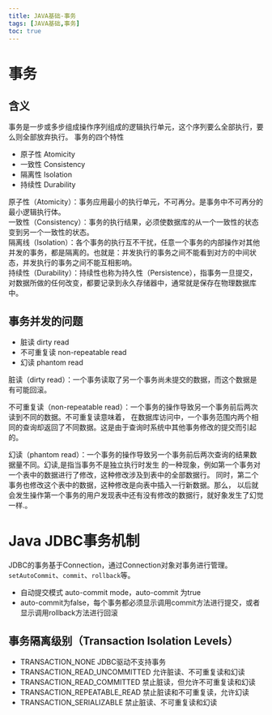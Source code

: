 ```yaml
---
title: JAVA基础-事务
tags: [JAVA基础,事务]
toc: true
---
```

# 事务
## 含义
事务是一步或多步组成操作序列组成的逻辑执行单元，这个序列要么全部执行，要么则全部放弃执行。
事务的四个特性
- 原子性 Atomicity
- 一致性 Consistency
- 隔离性 IsoIation
- 持续性 Durability

原子性（Atomicity）：事务应用最小的执行单元，不可再分。是事务中不可再分的最小逻辑执行体。   
一致性（Consistency）：事务的执行结果，必须使数据库的从一个一致性的状态变到另一个一致性的状态。   
隔离线（IsoIation）：各个事务的执行互不干扰，任意一个事务的内部操作对其他并发的事务，都是隔离的。也就是：并发执行的事务之间不能看到对方的中间状态，并发执行的事务之间不能互相影响。   
持续性（Durability）：持续性也称为持久性（Persistence），指事务一旦提交，对数据所做的任何改变，都要记录到永久存储器中，通常就是保存在物理数据库中。

## 事务并发的问题
- 脏读 dirty read
- 不可重复读 non-repeatable read
- 幻读 phantom read

脏读（dirty read）：一个事务读取了另一个事务尚未提交的数据，而这个数据是有可能回滚。   

不可重复读（non-repeatable read）：一个事务的操作导致另一个事务前后两次读到不同的数据。不可重复读意味着，
在数据库访问中，一个事务范围内两个相同的查询却返回了不同数据。这是由于查询时系统中其他事务修改的提交而引起的。   

幻读（phantom read）：一个事务的操作导致另一个事务前后两次查询的结果数据量不同。幻读,是指当事务不是独立执行时发生
的一种现象，例如第一个事务对一个表中的数据进行了修改，这种修改涉及到表中的全部数据行。
同时，第二个事务也修改这个表中的数据，这种修改是向表中插入一行新数据。那么，
以后就会发生操作第一个事务的用户发现表中还有没有修改的数据行，就好象发生了幻觉一样.。   

# Java JDBC事务机制
JDBC的事务基于Connection，通过Connection对象对事务进行管理。`setAutoCommit`、`commit`、`rollback`等。
- 自动提交模式 auto-commit mode，auto-commit 为true
- auto-commit为false，每个事务都必须显示调用commit方法进行提交，或者显示调用rollback方法进行回滚


## 事务隔离级别（Transaction Isolation Levels）
- TRANSACTION_NONE JDBC驱动不支持事务
- TRANSACTION_READ_UNCOMMITTED 允许脏读、不可重复读和幻读
- TRANSACTION_READ_COMMITTED 禁止脏读，但允许不可重复读和幻读
- TRANSACTION_REPEATABLE_READ 禁止脏读和不可重复读，允许幻读
- TRANSACTION_SERIALIZABLE 禁止脏读、不可重复读和幻读

